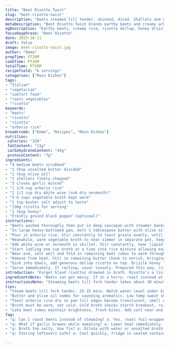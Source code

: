 ```yaml
---
title: "Beet Risotto Twist"
slug: "beet-risotto-twist"
description: "Beets steamed till tender, skinned, diced. Shallots and garlic sweated in butter plus olive oil. Arborio rice browned, half the beets tossed in early. White wine stirred till gone. Hot veggie broth ladled in slowly, absorbed between each addition. Salted, rest of beets stirred through at creamy finish. Ricotta dollop, honey drizzle tops off. Aromatic, earthy, slight sweetness hits balance. Simple swaps, slight timing shifts for texture and flavor layering. Rustic, tactile process, not rushed. Emphasis on feel, sight, smell to guide, not clocks."
metaDescription: "Beet Risotto Twist blends earthy beets and creamy arborio rice with ricotta and honey drizzle for layered texture and deep flavor complexity."
ogDescription: "Earthy beets, creamy rice, ricotta dollop, honey drizzle. Layered textures and flavors in a rustic Italian risotto with practical swaps and timing tips."
focusKeyphrase: "Beet Risotto"
date: 2025-10-11
draft: false
image: beet-risotto-twist.jpg
author: "Emma"
prepTime: PT20M
cookTime: PT38M
totalTime: PT58M
recipeYield: "6 servings"
categories: ["Main Dishes"]
tags:
- "Italian"
- "vegetarian"
- "comfort food"
- "roots vegetables"
- "ricotta"
keywords:
- "beets"
- "risotto"
- "ricotta"
- "arborio rice"
breadcrumb: ["Home", "Recipes", "Main Dishes"]
nutrition: 
 calories: "320"
 fatContent: "11g"
 carbohydrateContent: "45g"
 proteinContent: "7g"
ingredients:
- "4 medium beets scrubbed"
- "2 tbsp unsalted butter divided"
- "2 tbsp olive oil"
- "2 shallots finely chopped"
- "3 cloves garlic minced"
- "1 1/4 cup arborio rice"
- "1 1/2 cup dry white wine (sub dry vermouth)"
- "5-6 cups vegetable broth kept warm"
- "1 tsp kosher salt adjust to taste"
- "150g ricotta for serving"
- "1 tbsp honey"
- "Freshly ground black pepper (optional)"
instructions:
- "Beets washed thoroughly then put in deep saucepan with steamer basket, about 2 inches water underneath. Covered and simmered 25-35 minutes, fork-tender when pressed firmly. Let cool enough to handle, then rub skins off with fingers or paper towel. Cut into roughly 1-inch cubes."
- "In large heavy-bottomed pan, melt 1 tablespoon butter with olive oil over medium-low heat. Add shallots, garlic. Sweat gently until translucent and soft - no browning, about 4 minutes. Smell should be sweet, mellow. If starts to color, lower heat."
- "Pour in arborio rice. Stir constantly to toast grains evenly, until edges get slightly translucent and smell nutty - 2-3 minutes. Toss in half of the beet cubes now. The heat will help release some color into rice. Keeps that earthy feel upfront."
- "Meanwhile, warm vegetable broth to near simmer in separate pot, keep covered and on low heat to not cool down when ladling. Best to use homemade or good quality store broth to avoid flatness."
- "Add white wine or vermouth in skillet. Stir constantly, hear liquid bubble and vanish, leaving rice grain surfaces tacky but not soupy. That quick evaporation locks in acidity, building risotto balance."
- "Start ladling one cup broth at a time into rice mixture allowing each ladle to fully absorb before next addition. Stir often but gently, scraping bottom to prevent sticking or scorching. This slow absorption coax starch release, develops creamy texture without being gluey. About 18-22 minutes total, but trust texture not clock. Rice should be al dente with ‘bite’ still alive. If too mushy, next batches less broth or quicker absorption."
- "Near end, salt well and fold in remaining beet cubes to warm through, no more cooking or color loss. This layering keeps vibrant beet flavor starring last."
- "Remove from heat. Stir in remaining butter chunk to enrich, bringing glossy finish. Taste and adjust salt, pepper if using."
- "Dish into bowls, add generous dollop ricotta on top. Drizzle honey lightly over ricotta and around edges. The sweet contrasts beet earthiness, ricotta cooling creaminess cuts acid."
- "Serve immediately. If resting, cover loosely. Prepared this way, risotto nails balance between rustic beets, creamy rice, and fresh aromatics. Experiment with swapping ricotta for mascarpone or goat cheese for tang. For broth, mushroom stock adds depth. Watch heat closely to prevent burning garlic or overcooking rice."
introduction: "Forget bland risottos drowned in broth. Risotto’s a living dish; you coax flavor, coax texture with patience and senses. Beets brought a game-changer here. Earthy, sweet, rugged. Steaming locks in moisture and deep color without boiling them away. Peeling while warm speeds the process and keeps hands clean if you use paper towel. Butter and olive oil combo? Key for gentle softness without frying harshness. Toasting rice before any liquid adds nuttiness and helps keep grains separate. Pour wine before broth to punch acidity. Ladling broth slowly, watch rice swell and liquid shrink, keeps starch release just right. End with fresh beet chunks for texture, ricotta for cream, drizzle honey for sweet hit. It’s earthy, creamy, and unexpected in layers. A dish that teaches you patience and rewards it."
ingredientsNote: "Beets can get messy. If in a hurry, roast instead at 400°F for 40 minutes wrapped in foil, but steaming better preserves flavor and moisture for risotto. Substitute mascarpone or goat cheese for ricotta for punchier creaminess. Vermouth is fine swap for white wine but watch salt levels in broth if using store bought. Butter quality matters; unsalted to control seasoning. Olive oil should be fruity but not overpowering. Shallots mild compared to onions, but if none, use half onion, finely chopped and sweat gently. Garlic loves low-temp patience; don’t brown it or you’d lose sweetness and get bitterness. Arborio can be replaced by carnaroli or vialone nano for varied cream and bite. Warm broth is non-negotiable; cold broth shocks rice and breaks cooking rhythm. Keep broth simmering but not boiling to avoid dilution effects and temperature drops while stirring."
instructionsNote: "Steaming beets till fork tender takes about 30 minutes, but check visually; as soon as you pierce easily, they’re done. Overcooked beets lose structure and water, getting mushy in risotto. Sweating shallots and garlic gently preserves delicate aromatics. Toasting rice is crucial; look for translucent edges on grains and nutty aroma before liquid. Adding beets early softens their sweetness into rice, while stirring some in late keeps bites fresh. Wine must simmer off before broth for balanced acidity. Broth ladled one cup at a time, absorbed fully, allows starch release gradually; rush and risotto turns gooey or sticks. Watch stirring rhythm: frequent but gentle scrapes prevent burning but avoid aggressive breaking grains. End by finishing with cold butter cut speeds gloss and richness. Ricotta dollop adds cream that cuts acidity and earthiness. Honey drizzle balances salty and savory with a subtle sweet snap. Timing varies so much; rely on bite, not clock."
tips:
- "Steam beets till fork tender, 25-35 mins. Watch water level under basket, keep low but not dry. Warm beets peel faster, fingers or paper towel rub skins away easy. Avoid boiling, losses flavor and color. Roasting shortcut works, but steaming keeps moisture intact and earthiness strong."
- "Butter and olive oil combo for sautéing aromatics. Low temp sweat shallots and garlic slowly. No color allowed. Smell changes to mellow sweetness, that’s clue. If browning, dial back heat quick. Garlic chars fast, bit bitter, ruins base flavor."
- "Toast arborio rice dry in pan till edges become translucent, smell nutty, about 2-3 mins. Stir constantly. This adds texture, keeps grains distinct. Pour wine in before broth. Wine must bubble off entirely to trap acidity. Wine evaporation is subtle but key, taste after for sharp but balanced bite."
- "Broth must be warm, not cold. Cold broth shocks starch breakout, ruins texture. Keep covered pot simmering, ladle slowly one cup at a time. Stir gently between ladles, scrape bottom to stop sticking. Watch rice texture not clock. If mushy, next time less broth or faster cooking."
- "Late beet cubes maintain brightness, fresh bites. Add salt near end, fold beets gently to warm through, avoid extra cooking or bleeding color. Finish with cold butter chunk to bring gloss, richness. Ricotta dollop on top cuts acidity, honey drizzle balances earthiness, textures contrast beautifully."
faq:
- "q: Can I roast beets instead of steaming? a: Yes, roast foil-wrapped 40 mins at 400°F works. But steams keep moisture high, flavor sharper. Roasting messier, dryer sometimes. Depends how much time and taste you want."
- "q: What if garlic browns while sweating? a: Lower heat immediately. Garlic bitterness ruins base aromas. If burnt, toss and restart base with fresh garlic if possible. Low temp patience, slow sweat best. Onion swaps okay but reduce quantity."
- "q: Broth too salty, how fix? a: Dilute with water or unsalted broth. Use homemade if possible. Taste constantly. Salt late not early. Too salty broth ruins balance, easy to overdo when store-bought. Adjust wine and salt accordingly."
- "q: Storing leftovers safe? a: Cool quickly, fridge in sealed container 2-3 days max. Reheat gently with splash of warm broth, stir frequently to restore creaminess. Freezing not ideal, texture suffers, rice mushy after thaw."

---
```

